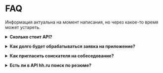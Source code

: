 # FAQ
Информация актуальна на момент написания, но через какое-то время может устареть.

<a name="api_payment"></a>
<details><summary><strong>Сколько стоит API?</strong></summary>

Для уточнения стоимости API Вам необходимо обратиться к Вашему персональному менеджеру или позвонить по телефону: 
+7 495 974-64-27 (для Москвы и Подмосковья),  
+7 812 458-45-45 (для Санкт-Петербурга),  
8 800 100-64-27 (для регионов России).
</details>

<a name="speed_request"></a>
<details><summary><strong>Как долго будет обрабатываться заявка на приложение?</strong></summary>

Заявка на создание приложения должна пройти проверку нескольких отделов, 
этот процесс может занимать до 20 рабочих дней (это явно указано на форме регистрации). 
Мы можем предоставить информацию о статусе заявки, но не влиять на скорость/обсуждение/результат.
</details>

<a name="invitation_from_negotiation"></a>
<details><summary><strong>Как пригласить соискателя на собеседование?</strong></summary>

### Вариант 1. Соискатель уже откликнулся на вашу вакансию
1. Для приглашения соискателя на собеседование необходимо получить список [коллекций и работодательских состояний откликов/приглашений по вакансии](employer_negotiations.md#collections):

```
GET /negotiations?vacancy_id={vacancy_id}
```
где vacancy_id - id вакансии, для которой есть отклики

#### Ответ

```json
{
    "collections": [
        {
            "id": "response",
            "name": "Неразобранные",
            "description": "Описание коллекции",
            "url": "https://api.hh.ru/negotiations/response?vacancy_id=123456",
             ...
        }
         ...
    ]
     ...
}
```
2. Затем нужно сделать `GET` запрос по урлу, из поля `colletions[].url` из нужной коллекции.

в данном примере:
```
GET /negotiations/response?vacancy_id=123456
```
В ответ вернутся действия (`actions`), которые можно совершить с откликом (в примере: из коллекции response).
#### Ответ

```json
{
    "actions": [
        {
            "id": "interview",
            "enabled": true,
            "method": "PUT",
            "url": "https://api.hh.ru/negotiations/interview/123456789",
            "arguments": [
                        {
                            "id": "message",
                            "required": true,
                            "required_arguments": []
                        }
                        ...
            ]
            ...
        }
         ...
    ]
     ...
}
```
3. Для совершения действия по отклику/приглашению необходимо выполнить запрос из списка `actions`, передав аргументы, содержащиеся в поле `arguments`.

в данном примере:
```
PUT /negotiations/interview/123456789?message=new_msg
```

Таким образом, пользователь получит сообщение в ответ на свой отклик и будет приглашен на интервью.

### Вариант 2. Приглашение соискателя, который не откликнулся на вакансию
1. Для создания приглашения необходимо запросить вакансии работодателя, применимые к выбранному резюме.
Получить эту информацию можно в [списке вакансий работодателя](employer_vacancies_for_invitation.md):
```
GET /employers/{employer_id}/vacancies/active?resume_id={resume_id}
```
#### Ответ

```json
{
    "items": [
        {
            "negotiations_actions": [
                {
                    "id": "phone_interview",
                    "name": "Телефонное интервью",
                    "enabled": true,
                    "method": "POST",
                    "url": "https://api.hh.ru/negotiations/phone_interview",
                    "arguments": [
                        {
                            "id": "resume_id",
                            "required": true,
                            "required_arguments": []
                        },
                        {
                            "id": "vacancy_id",
                            "required": true,
                            "required_arguments": []
                        },
                        {
                            "id": "message",
                            "required": true,
                            "required_arguments": []
                        }
                        ...
                    ]
                    ...
                }
            ]
             ...
        }
    ]
     ...
}
```
2. Выбрать действие, которое необходимо осуществить (`negotiations_actions`), и выполнить его, послав запрос и передав аргументы, содержащиеся в поле `arguments`

в данном примере:
```
POST /negotiations/phone_interview?resume_id=123456&vacancy_id=654321&message=new_msg
```

Таким образом, соискатель получит сообщение и будет приглашен на телефонное интервью.

Аналогично можно выполнить любые доступные для работодателя действия с откликом.
</details>

<a name="resume_search"></a>
<details><summary><strong>Есть ли в API hh.ru поиск по резюме?</strong></summary>
В API hh.ru на текущий момент поиска по базе резюме нет и в ближайшее время не появится.
</details>
